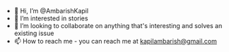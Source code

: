 - 👋 Hi, I’m @AmbarishKapil
- 👀 I’m interested in stories
- 💞️ I’m looking to collaborate on anything that's interesting and solves an existing issue
- 📫 How to reach me - you can reach me at kapilambarish@gmail.com

<!---
AmbarishKapil/AmbarishKapil is a ✨ special ✨ repository because its `README.md` (this file) appears on your GitHub profile.
You can click the Preview link to take a look at your changes.
--->
